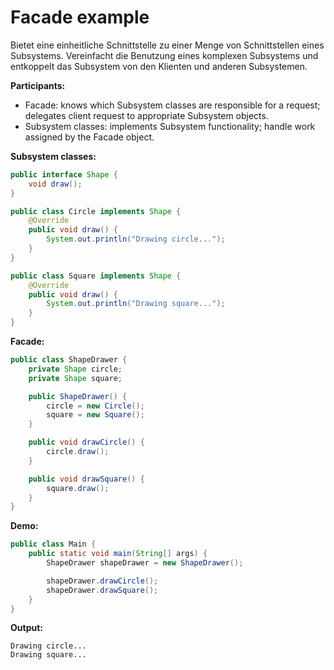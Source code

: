 # Facade example

Bietet eine einheitliche Schnittstelle zu einer Menge von Schnittstellen eines Subsystems. Vereinfacht die Benutzung eines komplexen Subsystems und entkoppelt das Subsystem von den Klienten und anderen Subsystemen.

**Participants:**

* Facade: knows which Subsystem classes are responsible for a request; delegates client request to appropriate Subsystem objects.
* Subsystem classes: implements Subsystem functionality; handle work assigned by the Facade object.

**Subsystem classes:**

  ```java
  public interface Shape {
      void draw();
  }
  ```

  ```java
  public class Circle implements Shape {
      @Override
      public void draw() {
          System.out.println("Drawing circle...");
      }
  }
  ```

  ```java
  public class Square implements Shape {
      @Override
      public void draw() {
          System.out.println("Drawing square...");
      }
  }
  ```

**Facade:**

  ```java
  public class ShapeDrawer {
      private Shape circle;
      private Shape square;

      public ShapeDrawer() {
          circle = new Circle();
          square = new Square();
      }

      public void drawCircle() {
          circle.draw();
      }

      public void drawSquare() {
          square.draw();
      }
  }
  ```

**Demo:**

  ```java
  public class Main {
      public static void main(String[] args) {
          ShapeDrawer shapeDrawer = new ShapeDrawer();

          shapeDrawer.drawCircle();
          shapeDrawer.drawSquare();
      }
  }
  ```

**Output:**

  ```
  Drawing circle...
  Drawing square...
  ```
